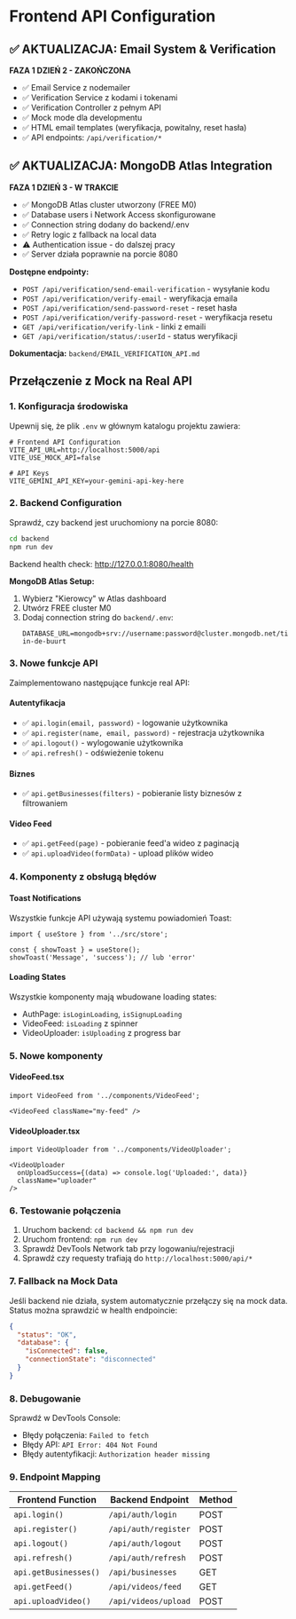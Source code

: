 # Frontend API Configuration

## ✅ AKTUALIZACJA: Email System & Verification

**FAZA 1 DZIEŃ 2 - ZAKOŃCZONA**
- ✅ Email Service z nodemailer
- ✅ Verification Service z kodami i tokenami  
- ✅ Verification Controller z pełnym API
- ✅ Mock mode dla developmentu
- ✅ HTML email templates (weryfikacja, powitalny, reset hasła)
- ✅ API endpoints: `/api/verification/*`

## ✅ AKTUALIZACJA: MongoDB Atlas Integration

**FAZA 1 DZIEŃ 3 - W TRAKCIE**
- ✅ MongoDB Atlas cluster utworzony (FREE M0)
- ✅ Database users i Network Access skonfigurowane
- ✅ Connection string dodany do backend/.env
- ✅ Retry logic z fallback na local data
- ⚠️ Authentication issue - do dalszej pracy
- ✅ Server działa poprawnie na porcie 8080

**Dostępne endpointy:**
- `POST /api/verification/send-email-verification` - wysyłanie kodu
- `POST /api/verification/verify-email` - weryfikacja emaila
- `POST /api/verification/send-password-reset` - reset hasła
- `POST /api/verification/verify-password-reset` - weryfikacja resetu
- `GET /api/verification/verify-link` - linki z emaili
- `GET /api/verification/status/:userId` - status weryfikacji

**Dokumentacja:** `backend/EMAIL_VERIFICATION_API.md`

## Przełączenie z Mock na Real API

### 1. Konfiguracja środowiska

Upewnij się, że plik `.env` w głównym katalogu projektu zawiera:

```env
# Frontend API Configuration  
VITE_API_URL=http://localhost:5000/api
VITE_USE_MOCK_API=false

# API Keys
VITE_GEMINI_API_KEY=your-gemini-api-key-here
```

### 2. Backend Configuration

Sprawdź, czy backend jest uruchomiony na porcie 8080:

```bash
cd backend
npm run dev
```

Backend health check: http://127.0.0.1:8080/health

**MongoDB Atlas Setup:**
1. Wybierz "Kierowcy" w Atlas dashboard
2. Utwórz FREE cluster M0
3. Dodaj connection string do `backend/.env`:
   ```env
   DATABASE_URL=mongodb+srv://username:password@cluster.mongodb.net/tik-in-de-buurt
   ```

### 3. Nowe funkcje API

Zaimplementowano następujące funkcje real API:

#### Autentyfikacja
- ✅ `api.login(email, password)` - logowanie użytkownika
- ✅ `api.register(name, email, password)` - rejestracja użytkownika  
- ✅ `api.logout()` - wylogowanie użytkownika
- ✅ `api.refresh()` - odświeżenie tokenu

#### Biznes
- ✅ `api.getBusinesses(filters)` - pobieranie listy biznesów z filtrowaniem

#### Video Feed
- ✅ `api.getFeed(page)` - pobieranie feed'a wideo z paginacją
- ✅ `api.uploadVideo(formData)` - upload plików wideo

### 4. Komponenty z obsługą błędów

#### Toast Notifications
Wszystkie funkcje API używają systemu powiadomień Toast:

```tsx
import { useStore } from '../src/store';

const { showToast } = useStore();
showToast('Message', 'success'); // lub 'error'
```

#### Loading States
Wszystkie komponenty mają wbudowane loading states:

- AuthPage: `isLoginLoading`, `isSignupLoading`
- VideoFeed: `isLoading` z spinner
- VideoUploader: `isUploading` z progress bar

### 5. Nowe komponenty

#### VideoFeed.tsx
```tsx
import VideoFeed from '../components/VideoFeed';

<VideoFeed className="my-feed" />
```

#### VideoUploader.tsx
```tsx  
import VideoUploader from '../components/VideoUploader';

<VideoUploader 
  onUploadSuccess={(data) => console.log('Uploaded:', data)}
  className="uploader"
/>
```

### 6. Testowanie połączenia

1. Uruchom backend: `cd backend && npm run dev`
2. Uruchom frontend: `npm run dev` 
3. Sprawdź DevTools Network tab przy logowaniu/rejestracji
4. Sprawdź czy requesty trafiają do `http://localhost:5000/api/*`

### 7. Fallback na Mock Data

Jeśli backend nie działa, system automatycznie przełączy się na mock data. 
Status można sprawdzić w health endpoincie:

```json
{
  "status": "OK",
  "database": {
    "isConnected": false,
    "connectionState": "disconnected"
  }
}
```

### 8. Debugowanie

Sprawdź w DevTools Console:
- Błędy połączenia: `Failed to fetch` 
- Błędy API: `API Error: 404 Not Found`
- Błędy autentyfikacji: `Authorization header missing`

### 9. Endpoint Mapping

| Frontend Function | Backend Endpoint | Method |
|------------------|------------------|---------|
| `api.login()` | `/api/auth/login` | POST |
| `api.register()` | `/api/auth/register` | POST |
| `api.logout()` | `/api/auth/logout` | POST |
| `api.refresh()` | `/api/auth/refresh` | POST |
| `api.getBusinesses()` | `/api/businesses` | GET |
| `api.getFeed()` | `/api/videos/feed` | GET |
| `api.uploadVideo()` | `/api/videos/upload` | POST |